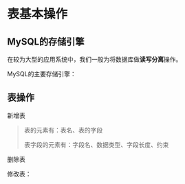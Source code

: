 # 表基本操作

## MySQL的存储引擎

在较为大型的应用系统中，我们一般为将数据库做**读写分离**操作。

MySQL的主要存储引擎：





## 表操作

新增表

> 表的元素有：表名、表的字段
>
> 表字段的元素有：字段名、数据类型、字段长度、约束

删除表

修改表：


